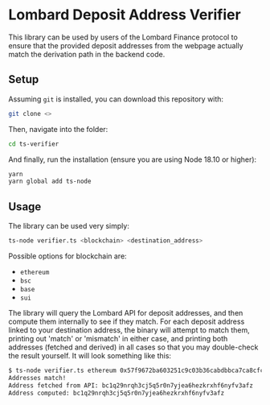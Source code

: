 # Lombard Deposit Address Verifier

This library can be used by users of the Lombard Finance protocol to ensure that the provided deposit addresses from the webpage actually match the derivation path in the backend code.

## Setup

Assuming `git` is installed, you can download this repository with:

```bash
git clone <>
```

Then, navigate into the folder:

```bash
cd ts-verifier
```

And finally, run the installation (ensure you are using Node 18.10 or higher):

```bash
yarn
yarn global add ts-node
```

## Usage

The library can be used very simply:

```bash
ts-node verifier.ts <blockchain> <destination_address>
```

Possible options for blockchain are:

- `ethereum`
- `bsc`
- `base`
- `sui`

The library will query the Lombard API for deposit addresses, and then compute them internally to see if they match. For each deposit address linked to your destination address, the binary will attempt to match them, printing out 'match' or 'mismatch' in either case, and printing both addresses (fetched and derived) in all cases so that you may double-check the result yourself. It will look something like this:

```bash
$ ts-node verifier.ts ethereum 0x57f9672ba603251c9c03b36cabdbbca7ca8cfcf4
Addresses match!
Address fetched from API: bc1q29nrqh3cj5q5r0n7yjea6hezkrxhf6nyfv3afz
Address computed: bc1q29nrqh3cj5q5r0n7yjea6hezkrxhf6nyfv3afz
```
